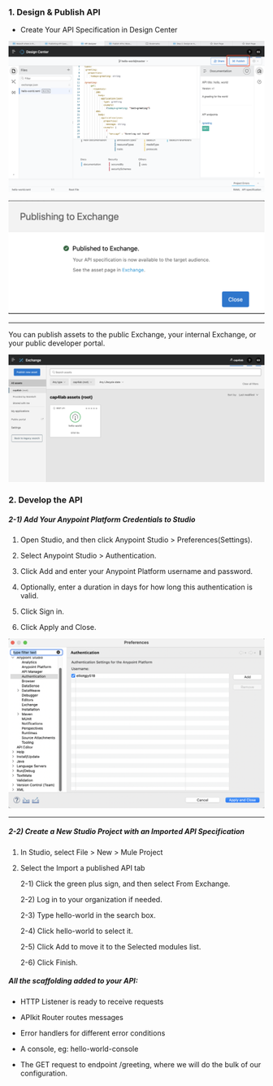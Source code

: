 ### 1. Design & Publish API

- Create Your API Specification in Design Center

![Publish API](publish_api.png)

![Publish API2](publish_api2.png)

<hr>

You can publish assets to the public Exchange, your internal Exchange, or your public developer portal.

![Public Exchange](public_exchange.png)

### 2. Develop the API

##### 2-1) Add Your Anypoint Platform Credentials to Studio

1. Open Studio, and then click Anypoint Studio > Preferences(Settings).

2. Select Anypoint Studio > Authentication.

3. Click Add and enter your Anypoint Platform username and password.

4. Optionally, enter a duration in days for how long this authentication is valid.

5. Click Sign in.

6. Click Apply and Close.

![Studio Credentials](studio_credentials.png)

<hr>

##### 2-2) Create a New Studio Project with an Imported API Specification

1. In Studio, select File > New > Mule Project

2. Select the Import a published API tab

    2-1) Click the green plus sign, and then select From Exchange.

    2-2) Log in to your organization if needed.

    2-3) Type hello-world in the search box.

    2-4) Click hello-world to select it.

    2-5) Click Add to move it to the Selected modules list.

    2-6) Click Finish.

##### All the scaffolding added to your API:

- HTTP Listener is ready to receive requests

- APIkit Router routes messages

- Error handlers for different error conditions

- A console, eg: hello-world-console

- The GET request to endpoint /greeting, where we will do the bulk of our configuration.






